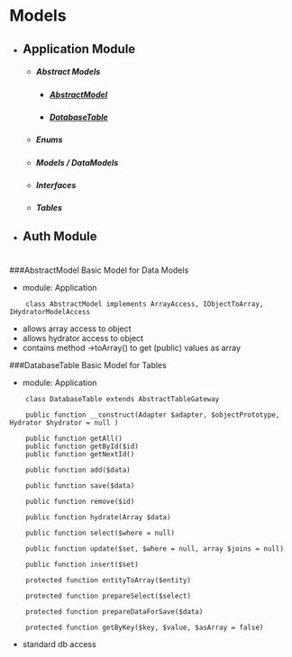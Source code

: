 # Models
- ## Application Module
    - ##### Abstract Models
        - ##### [AbstractModel](##AbstractModel)
        - ##### [DatabaseTable](##DatabaseTable)
    - ##### Enums
    - ##### Models / DataModels
    - ##### Interfaces
    - ##### Tables
- ## Auth Module

#
###AbstractModel
Basic Model for Data Models
- module: Application

```
    class AbstractModel implements ArrayAccess, IObjectToArray, IHydratorModelAccess
```
- allows array access to object
- allows hydrator access to object
- contains method ->toArray() to get (public) values as array

###DatabaseTable
Basic Model for Tables
- module: Application

```
    class DatabaseTable extends AbstractTableGateway
    
    public function __construct(Adapter $adapter, $objectPrototype, Hydrator $hydrator = null )
    
    public function getAll()
    public function getById($id)
    public function getNextId()
	
    public function add($data)
    
    public function save($data)
    
    public function remove($id)
    
    public function hydrate(Array $data)
    
    public function select($where = null)
    
    public function update($set, $where = null, array $joins = null)
    
    public function insert($set)
    
    protected function entityToArray($entity)
    
    protected function prepareSelect($select)
    
    protected function prepareDataForSave($data)
    
    protected function getByKey($key, $value, $asArray = false)
```
- standard db access